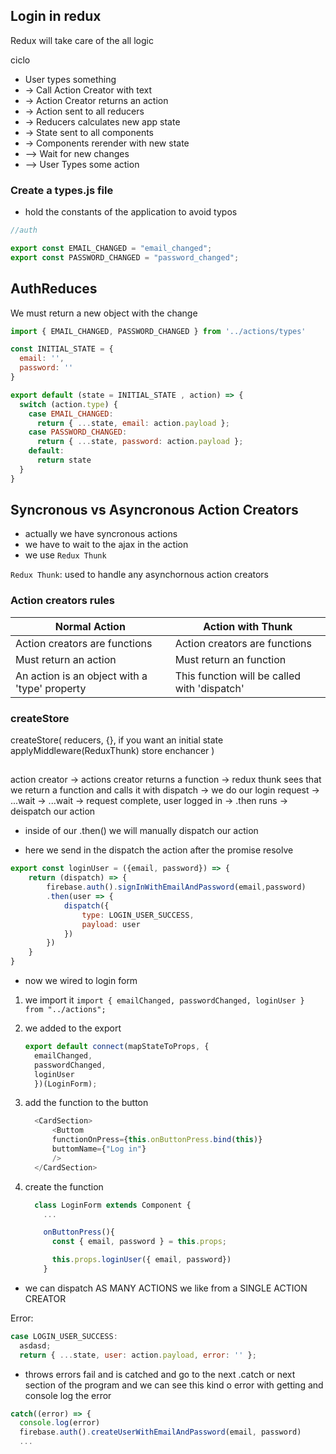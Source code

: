 ## Login in redux

Redux will take care of the all logic

ciclo

- User types something
- -> Call Action Creator with text
- -> Action Creator returns an action
- -> Action sent to all reducers
- -> Reducers calculates new app state
- -> State sent to all components
- -> Components rerender with new state
- --> Wait for new changes
- --> User Types some action

### Create a types.js file
- hold the constants of the application to avoid typos

```js
//auth

export const EMAIL_CHANGED = "email_changed";
export const PASSWORD_CHANGED = "password_changed";
```

## AuthReduces

We must return a new object with the change

```js
import { EMAIL_CHANGED, PASSWORD_CHANGED } from '../actions/types'

const INITIAL_STATE = {
  email: '',
  password: ''
}

export default (state = INITIAL_STATE , action) => {
  switch (action.type) {
    case EMAIL_CHANGED:
      return { ...state, email: action.payload };
    case PASSWORD_CHANGED:
      return { ...state, password: action.payload };
    default:
      return state
  }
}
```

## Syncronous vs Asyncronous Action Creators

- actually we have syncronous actions
- we have to wait to the ajax in the action
- we use `Redux Thunk`

`Redux Thunk`: used to handle any asynchornous action creators

### **Action creators rules**

|Normal Action| Action with Thunk|
---|----|
| Action creators are functions | Action creators are functions |
| Must return an action | Must return an function |
| An action is an object with a 'type' property | This function will be called with 'dispatch' |


### createStore

createStore(
  reducers,
  {}, if you want an initial state
  applyMiddleware(ReduxThunk) store enchancer
  )


##

action creator ->
actions creator returns a function ->
redux thunk sees that we return a function and calls it with dispatch ->
we do our login request ->
...wait ->
...wait ->
request complete, user logged in ->
.then runs ->
deispatch our action

- inside of our .then() we will manually dispatch our action

- here we send in the dispatch the action after the promise resolve

```js
export const loginUser = ({email, password}) => {
    return (dispatch) => {
        firebase.auth().signInWithEmailAndPassword(email,password)
        .then(user => {
            dispatch({
                type: LOGIN_USER_SUCCESS,
                payload: user
            })
        })
    }
}
```

- now we wired to login form

1. we import it `import { emailChanged, passwordChanged, loginUser } from "../actions";`

2. we added to the export

    ```js
    export default connect(mapStateToProps, {
      emailChanged,
      passwordChanged,
      loginUser
      })(LoginForm);
    ```
3. add the function to the button
    ```js
      <CardSection>
          <Buttom
          functionOnPress={this.onButtonPress.bind(this)}
          buttomName={"Log in"}
          />
      </CardSection>
    ```

4. create the function
    ```js
      class LoginForm extends Component {
        ...

        onButtonPress(){
          const { email, password } = this.props;

          this.props.loginUser({ email, password})
        }
    ```

- we can dispatch AS MANY ACTIONS we like from a SINGLE ACTION CREATOR

Error:
```js
case LOGIN_USER_SUCCESS:
  asdasd;
  return { ...state, user: action.payload, error: '' };

```

- throws errors fail and is catched and go to the next .catch or next section of the program and we can see this kind o error with getting and console log the error

```js
catch((error) => {
  console.log(error)
  firebase.auth().createUserWithEmailAndPassword(email, password)
  ...
```